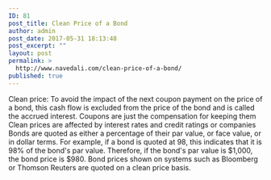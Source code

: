 ```yaml
---
ID: 81
post_title: Clean Price of a Bond
author: admin
post_date: 2017-05-31 18:13:48
post_excerpt: ""
layout: post
permalink: >
  http://www.navedali.com/clean-price-of-a-bond/
published: true
---
```

Clean price:
To avoid the impact of the next coupon payment on the price of a bond, this cash flow is excluded from the price of the bond and is called the accrued interest.
Coupons are just the compensation for keeping them
Clean prices are affected by interest rates and credit ratings or companies
Bonds are quoted as either a percentage of their par value, or face value, or in dollar terms. For example, if a bond is quoted at 98, this indicates that it is 98% of the bond's par value. Therefore, if the bond's par value is $1,000, the bond price is $980.
Bond prices shown on systems such as Bloomberg or Thomson Reuters are quoted on a clean price basis.